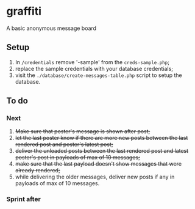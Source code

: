# graffiti
A basic anonymous message board

## Setup
1. In `/credentials` remove '-sample' from the `creds-sample.php`;
2. replace the sample credentials with your database credentials;
3. visit the `./database/create-messages-table.php` script to setup the database.

## To do

### Next
1. ~~Make sure that poster's message is shown after post;~~
2. ~~let the last poster know if there are more new posts between the last rendered post and poster's latest post;~~
3. ~~deliver the unloaded posts between the last rendered post and latest poster's post in payloads of max of 10 messages;~~
4. ~~make sure that the last payload doesn't show messages that were already rendered;~~
5. while delivering the older messages, deliver new posts if any in payloads of max of 10 messages.

### Sprint after
